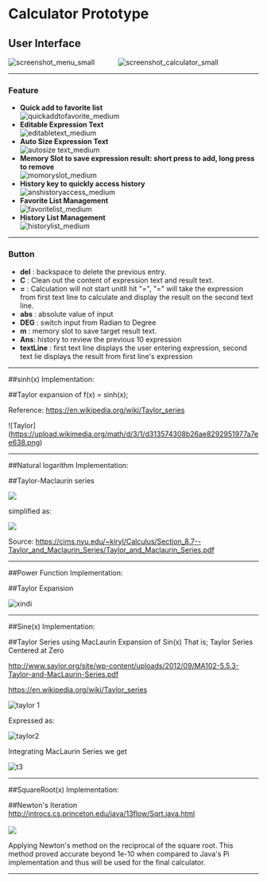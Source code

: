 # Calculator Prototype 

## User Interface 
![screenshot_menu_small](https://cloud.githubusercontent.com/assets/15674468/14340181/ef4011b0-fc39-11e5-85b8-f0cbfd77594d.png)         &nbsp;&nbsp;&nbsp;&nbsp; &nbsp; &nbsp; &nbsp;  ![screenshot_calculator_small](https://cloud.githubusercontent.com/assets/15674468/14340220/376d3850-fc3a-11e5-9a23-c9b230e1abd4.png)
***
### Feature
* **Quick add to favorite list**  <br>
![quickaddtofavorite_medium](https://cloud.githubusercontent.com/assets/15674468/14356752/f82c2cc6-fc9a-11e5-97fe-2c664b5eb15a.gif)
* **Editable Expression Text**  <br>
![editabletext_medium](https://cloud.githubusercontent.com/assets/15674468/14356758/0077a720-fc9b-11e5-81f0-8839c6ec0cda.gif)
* **Auto Size Expression Text**  <br>
![autosize text_medium](https://cloud.githubusercontent.com/assets/15674468/14356766/03b41edc-fc9b-11e5-8158-54a180ec5a4e.gif)
* **Memory Slot to save expression result: short press to add, long press to remove**  <br>
![momoryslot_medium](https://cloud.githubusercontent.com/assets/15674468/14356775/09919b54-fc9b-11e5-909b-3cd775b2c047.gif)
* **History key to quickly access history**  <br>
![anshistoryaccess_medium](https://cloud.githubusercontent.com/assets/15674468/14356831/2977ec34-fc9b-11e5-9da6-28d6d9b9fa5c.gif)
* **Favorite List Management**  <br>
![favoritelist_medium](https://cloud.githubusercontent.com/assets/15674468/14356801/17649c90-fc9b-11e5-9c6f-686beaaf6d3d.gif)
* **History List Management**  <br>
![historylist_medium](https://cloud.githubusercontent.com/assets/15674468/14357335/2480fc5a-fc9d-11e5-90b6-e4ae1c0ecc51.gif)

***
### Button 
* **del** : backspace to delete the previous entry.
* **C** : Clean out the content of expression text and result text.
* **=** : Calculation will not start unitll hit "=", "=" will take the expression from first text line to calculate and display the result on the second text line.
* **abs** : absolute value of input
* **DEG** : switch input from Radian to Degree
* **m** : memory slot to save target result text.
* **Ans**: history to review the previous 10 expression 
* **textLine** : first text line displays the user entering expression, second text lie displays the result from first line's expression


***

 ##sinh(x) Implementation:
 
 ##Taylor expansion of f(x) = sinh(x);
 
 Reference: https://en.wikipedia.org/wiki/Taylor_series
 
 ![Taylor] (https://upload.wikimedia.org/math/d/3/1/d313574308b26ae8292951977a7ee638.png)
 
 ------------------------------------------------------------------------------------------------------------------------------------------
 
 ##Natural logarithm Implementation:
 
 ##Taylor-Maclaurin series
 
 <img src="http://latex.codecogs.com/gif.latex?%5Clog(1%2Bx)%3Dx-%5Cfrac%7Bx%5E%7B2%7D%7D%7B2%7D%2B%5Cfrac%7Bx%5E%7B3%7D%7D%7B3%7D-%5Cfrac%7Bx%5E%7B4%7D%7D%7B4%7D+..." border="0"/>
 
 
 simplified as:
 
 <img src="http://latex.codecogs.com/gif.latex?%5Clog(1%2Bx)%3D%5Csum_%7Bn%3D1%7D%5E%5Cinfty%7B(-1)%7D%5E%7Bn-1%7D%5Cfrac%7Bx%5E%7Bn%7D%7D%7Bn%7D" border="0"/>
 
 Source: https://cims.nyu.edu/~kiryl/Calculus/Section_8.7--Taylor_and_Maclaurin_Series/Taylor_and_Maclaurin_Series.pdf
 
 
 ------------------------------------------------------------------------------------------------------------------------------------------
 ##Power Function Implementation: 
 
 ##Taylor Expansion
 
 ![xindi](https://cloud.githubusercontent.com/assets/17072375/13233843/afdf1d14-d983-11e5-9236-b96988d252be.png)
 
 
 ------------------------------------------------------------------------------------------------------------------------------------------
 ##Sine(x) Implementation:
 
 ##Taylor Series using MacLaurin Expansion of Sin(x)
 	That is; Taylor Series Centered at Zero
 	
 http://www.saylor.org/site/wp-content/uploads/2012/09/MA102-5.5.3-Taylor-and-MacLaurin-Series.pdf
 
 https://en.wikipedia.org/wiki/Taylor_series
 
 ![taylor 1](https://cloud.githubusercontent.com/assets/17072375/13200680/131b71b6-d821-11e5-8f6f-85a7ed4cc33c.PNG)
 
 Expressed as:
 
 ![taylor2](https://cloud.githubusercontent.com/assets/17072375/13200682/13203dea-d821-11e5-95f9-d2504d42181c.PNG)
 
   
  
 Integrating MacLaurin Series we get 
 
 ![t3](https://cloud.githubusercontent.com/assets/17072375/13200683/132184c0-d821-11e5-94b1-dcdcc528f12a.PNG)
 
 -----------------------------------------------------------------------------------------------------------------------------------------
 
 ##SquareRoot(x) Implementation:
 
 ##Newton's Iteration</b> 
 <br>http://introcs.cs.princeton.edu/java/13flow/Sqrt.java.html
 <br><br> <img src="http://latex.codecogs.com/gif.latex?x%20_%7Bk&plus;1%7D%20%3D%20%5Cdfrac%7B1%7D%7B2%7D%20%5Cleft%28%20x_%7Bk%7D%20&plus;%20%5Cdfrac%7Bn%7D%7Bx_%7Bk%7D%7D%20%5Cright%29" border="0"/>
 
 Applying Newton's method on the reciprocal of the square root. This method proved accurate beyond 1e-10 when compared to Java's Pi implementation and thus will be used for the final calculator. 
 
 -----------------------------------------------------------------------------------------------------------------------------------------
